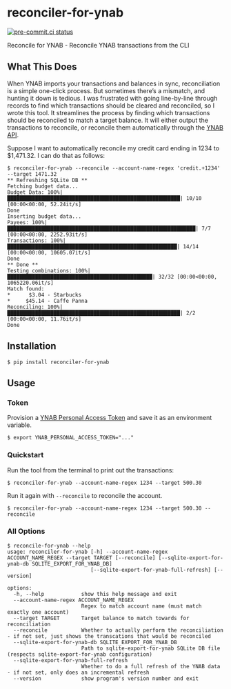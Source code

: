 # reconciler-for-ynab

[![pre-commit.ci status](https://results.pre-commit.ci/badge/github/mxr/reconciler-for-ynab/main.svg)](https://results.pre-commit.ci/latest/github/mxr/reconciler-for-ynab/main)

Reconcile for YNAB - Reconcile YNAB transactions from the CLI

## What This Does

When YNAB imports your transactions and balances in sync, reconciliation is a simple one-click process. But sometimes there’s a mismatch, and hunting it down is tedious. I was frustrated with going line-by-line through records to find which transactions should be cleared and reconciled, so I wrote this tool. It streamlines the process by finding which transactions should be reconciled to match a target balance. It will either output the transactions to reconcile, or reconcile them automatically through the [YNAB API](https://api.ynab.com/).

Suppose I want to automatically reconcile my credit card ending in 1234 to \$1,471.32. I can do that as follows:

```console
$ reconciler-for-ynab --reconcile --account-name-regex 'credit.+1234' --target 1471.32
** Refreshing SQLite DB **
Fetching budget data...
Budget Data: 100%|████████████████████████████████████████████████████████| 10/10 [00:00<00:00, 52.24it/s]
Done
Inserting budget data...
Payees: 100%|█████████████████████████████████████████████████████████████| 7/7 [00:00<00:00, 2252.93it/s]
Transactions: 100%|███████████████████████████████████████████████████████| 14/14 [00:00<00:00, 10605.07it/s]
Done
** Done **
Testing combinations: 100%|███████████████████████████████████████████████| 32/32 [00:00<00:00, 1065220.06it/s]
Match found:
*      $3.04 - Starbucks
*     $45.14 - Caffe Panna
Reconciling: 100%|████████████████████████████████████████████████████████| 2/2 [00:00<00:00, 11.76it/s]
Done
```

## Installation

```console
$ pip install reconciler-for-ynab
```

## Usage

### Token

Provision a [YNAB Personal Access Token](https://api.ynab.com/#personal-access-tokens) and save it as an environment variable.

```console
$ export YNAB_PERSONAL_ACCESS_TOKEN="..."
```

### Quickstart

Run the tool from the terminal to print out the transactions:

```console
$ reconciler-for-ynab --account-name-regex 1234 --target 500.30
```

Run it again with `--reconcile` to reconcile the account.

```console
$ reconciler-for-ynab --account-name-regex 1234 --target 500.30 --reconcile
```

### All Options

```console
$ reconcile-for-ynab --help
usage: reconciler-for-ynab [-h] --account-name-regex ACCOUNT_NAME_REGEX --target TARGET [--reconcile] [--sqlite-export-for-ynab-db SQLITE_EXPORT_FOR_YNAB_DB]
                           [--sqlite-export-for-ynab-full-refresh] [--version]

options:
  -h, --help            show this help message and exit
  --account-name-regex ACCOUNT_NAME_REGEX
                        Regex to match account name (must match exactly one account)
  --target TARGET       Target balance to match towards for reconciliation
  --reconcile           Whether to actually perform the reconciliation - if not set, just shows the transcations that would be reconciled
  --sqlite-export-for-ynab-db SQLITE_EXPORT_FOR_YNAB_DB
                        Path to sqlite-export-for-ynab SQLite DB file (respects sqlite-export-for-ynab configuration)
  --sqlite-export-for-ynab-full-refresh
                        Whether to do a full refresh of the YNAB data - if not set, only does an incremental refresh
  --version             show program's version number and exit
```

